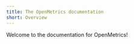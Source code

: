 ```yaml
---
title: The OpenMetrics documentation
short: Overview
---
```


Welcome to the documentation for OpenMetrics!
